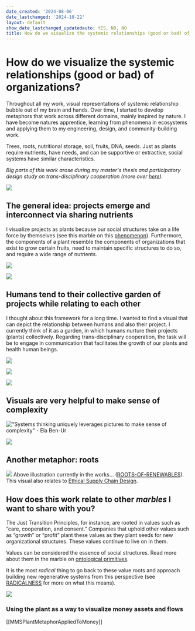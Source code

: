```yaml
---
date_created: '2024-08-06'
date_lastchanged: '2024-10-22'
layout: default
show_date_lastchanged_updatedauto: YES, NO, NO
title: How do we visualize the systemic relationships (good or bad) of organizations?
---
```

# How do we visualize the systemic relationships (good or bad) of organizations?
Throughout all my work, visual representations of systemic relationship bubble out of my brain and hands. Over time, I started to develop metaphors that work across different domains, mainly inspired by nature. I have become natures apprentice, learning from phenomena in ecosystems and applying them to my engineering, design, and community-building work. 

Trees, roots, nutritional storage, soil, fruits, DNA, seeds. Just as plants require nutrients, have needs, and can be supportive or extractive, social systems have similar characteristics.

*Big parts of this work arose during my master's thesis and participatory design study on trans-disciplinary cooperation (more over [here](MMSSystemicCooperationInterface-A.md)).*

![](media/cleanshot_2024-10-22-at-09-11-15@2x.png)
## The general idea: projects emerge and interconnect via sharing nutrients 
I visualize projects as plants because our social structures take on a life force by themselves (see this marble on this [phenomenon](AUTOPOIESIS-A.md)). Furthermore, the components of a plant resemble the components of organizations that exist to grow certain fruits, need to maintain specific structures to do so, and require a wide range of nutrients.

![](media/cleanshot_2024-07-26-at-20-09-42@2x.png)

![](media/cleanshot_2024-07-26-at-20-10-08@2x.png)
## Humans tend to their collective garden of projects while relating to each other
I thought about this framework for a long time. I wanted to find a visual that can depict the relationship between humans and also their project. I currently think of it as a garden, in which humans nurture their projects (plants) collectively. Regarding trans-disciplinary cooperation, the task will be to engage in communication that facilitates the growth of our plants and health human beings. 

![](media/cleanshot_2024-09-15-at-23-25-39@2x.png)

![](media/flower_mockup.gif)

![](media/cleanshot_2024-08-28-at-12-36-54@2x.png)

## Visuals are very helpful to make sense of complexity
!["Systems thinking uniquely leverages pictures to make sense of complexity" - Ela Ben-Ur](media/cleanshot_2024-08-06-at-11-48-33@2x.png)

![](media/cleanshot_2024-09-10-at-19-44-46@2x.png)

## Another metaphor: roots
![](media/roots-of-renewables.png)
Above illustration currently in the works... ([ROOTS-OF-RENEWABLES](ROOTS-OF-RENEWABLES.md)). This visual also relates to [Ethical Supply Chain Design](MMSEthicalSupplyChainViz.md). 

## How does this work relate to other *marbles* I want to share with you?
The Just Transition Principles, for instance, are rooted in values such as “care, cooperation, and consent.” Companies that uphold other values such as “growth” or “profit” plant these values as they plant seeds for new organizational structures. These values continue to live on in them.

Values can be considered the essence of social structures. Read more about them in the marble on [ontological primitives](ONTOLOGICAL-PRIMITIVES.md).

It is the most *radical* thing to go back to these value roots and approach building new regenerative systems from this perspective (see [RADICALNESS](RADICALNESS.md) for more on what this means).


![](media/cleanshot_2024-07-28-at-17-14-00@2x.png)

### Using the plant as a way to visualize money assets and flows 

[[MMSPlantMetaphorAppliedToMoney]]